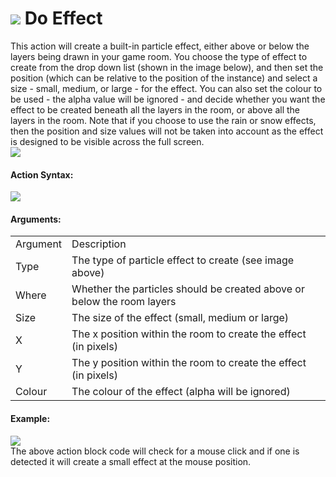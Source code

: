 #  ![](https://gms.magecorn.com/Manual/assets/Images/Scripting_Reference/Drag_And_Drop/Reference/Particles/i_Particles_Do_Effect.png) Do Effect

This action will create a built-in particle effect, either above or
below the layers being drawn in your game room. You choose the type of
effect to create from the drop down list (shown in the image below), and
then set the position (which can be relative to the position of the
instance) and select a size - small, medium, or large - for the effect.
You can also set the colour to be used - the alpha value will be
ignored - and decide whether you want the effect to be created beneath
all the layers in the room, or above all the layers in the room. Note
that if you choose to use the rain or snow effects, then the position
and size values will not be taken into account as the effect is designed
to be visible across the full screen.  
![](https://gms.magecorn.com/Manual/assets/Images/Scripting_Reference/Drag_And_Drop/Reference/Particles/BuiltIn_Effects.png)  

#### Action Syntax:

  
![](https://gms.magecorn.com/Manual/assets/Images/Scripting_Reference/Drag_And_Drop/Reference/Particles/a_Particles_Do_Effect.png)  

#### Arguments:

|          |                                                                        |
|----------|------------------------------------------------------------------------|
| Argument | Description                                                            |
| Type     | The type of particle effect to create (see image above)                |
| Where    | Whether the particles should be created above or below the room layers |
| Size     | The size of the effect (small, medium or large)                        |
| X        | The x position within the room to create the effect (in pixels)        |
| Y        | The y position within the room to create the effect (in pixels)        |
| Colour   | The colour of the effect (alpha will be ignored)                       |

#### Example:

  
![](https://gms.magecorn.com/Manual/assets/Images/Scripting_Reference/Drag_And_Drop/Reference/Particles/e_Particles_Do_Effect.png)  
The above action block code will check for a mouse click and if one is
detected it will create a small effect at the mouse position.
